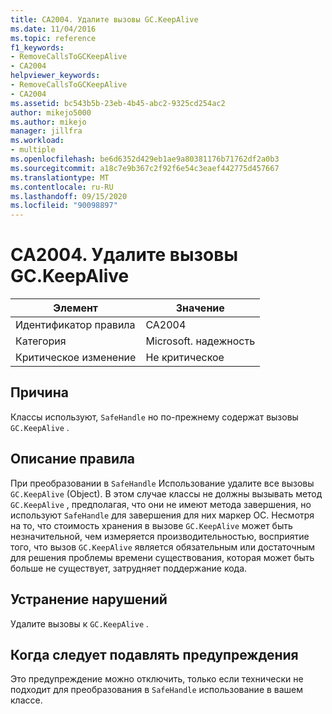 ```yaml
---
title: CA2004. Удалите вызовы GC.KeepAlive
ms.date: 11/04/2016
ms.topic: reference
f1_keywords:
- RemoveCallsToGCKeepAlive
- CA2004
helpviewer_keywords:
- RemoveCallsToGCKeepAlive
- CA2004
ms.assetid: bc543b5b-23eb-4b45-abc2-9325cd254ac2
author: mikejo5000
ms.author: mikejo
manager: jillfra
ms.workload:
- multiple
ms.openlocfilehash: be6d6352d429eb1ae9a80381176b71762df2a0b3
ms.sourcegitcommit: a18c7e9b367c2f92f6e54c3eaef442775d457667
ms.translationtype: MT
ms.contentlocale: ru-RU
ms.lasthandoff: 09/15/2020
ms.locfileid: "90098897"
---
```

# <a name="ca2004-remove-calls-to-gckeepalive"></a>CA2004. Удалите вызовы GC.KeepAlive

|Элемент|Значение|
|-|-|
|Идентификатор правила|CA2004|
|Категория|Microsoft. надежность|
|Критическое изменение|Не критическое|

## <a name="cause"></a>Причина
Классы используют, `SafeHandle` но по-прежнему содержат вызовы `GC.KeepAlive` .

## <a name="rule-description"></a>Описание правила
При преобразовании в `SafeHandle` Использование удалите все вызовы `GC.KeepAlive` (Object). В этом случае классы не должны вызывать метод `GC.KeepAlive` , предполагая, что они не имеют метода завершения, но используют `SafeHandle` для завершения для них маркер ОС.  Несмотря на то, что стоимость хранения в вызове `GC.KeepAlive` может быть незначительной, чем измеряется производительностью, восприятие того, что вызов `GC.KeepAlive` является обязательным или достаточным для решения проблемы времени существования, которая может быть больше не существует, затрудняет поддержание кода.

## <a name="how-to-fix-violations"></a>Устранение нарушений
Удалите вызовы к `GC.KeepAlive` .

## <a name="when-to-suppress-warnings"></a>Когда следует подавлять предупреждения
Это предупреждение можно отключить, только если технически не подходит для преобразования в `SafeHandle` использование в вашем классе.
